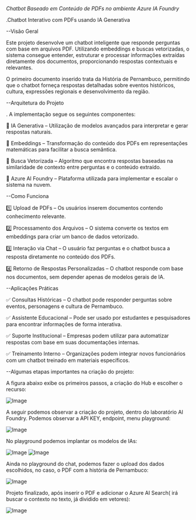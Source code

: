 *Chatbot Baseado em Conteúdo de PDFs no ambiente Azure IA Foundry*

.Chatbot Interativo com PDFs usando IA Generativa

--Visão Geral

Este projeto desenvolve um chatbot inteligente que responde perguntas com base em arquivos PDF. Utilizando embeddings e buscas vetorizadas, o sistema consegue entender, estruturar e processar informações extraídas diretamente dos documentos, proporcionando respostas contextuais e relevantes.

O primeiro documento inserido trata da História de Pernambuco, permitindo que o chatbot forneça respostas detalhadas sobre eventos históricos, cultura, expressões regionais e desenvolvimento da região.

--Arquitetura do Projeto

. A implementação segue os seguintes componentes: 

🔹 IA Generativa – Utilização de modelos avançados para interpretar e gerar respostas naturais.

🔹 Embeddings – Transformação do conteúdo dos PDFs em representações matemáticas para facilitar a busca semântica.

🔹 Busca Vetorizada – Algoritmo que encontra respostas baseadas na similaridade de contexto entre perguntas e o conteúdo extraído.

🔹 Azure AI Foundry – Plataforma utilizada para implementar e escalar o sistema na nuvem.


--Como Funciona

1️⃣ Upload de PDFs – Os usuários inserem documentos contendo conhecimento relevante. 

2️⃣ Processamento dos Arquivos – O sistema converte os textos em embeddings para criar um banco de dados vetorizado. 

3️⃣ Interação via Chat – O usuário faz perguntas e o chatbot busca a resposta diretamente no conteúdo dos PDFs. 

4️⃣ Retorno de Respostas Personalizadas – O chatbot responde com base nos documentos, sem depender apenas de modelos gerais de IA.


--Aplicações Práticas

✅ Consultas Históricas – O chatbot pode responder perguntas sobre eventos, personagens e cultura de Pernambuco. 

✅ Assistente Educacional – Pode ser usado por estudantes e pesquisadores para encontrar informações de forma interativa. 

✅ Suporte Institucional – Empresas podem utilizar para automatizar respostas com base em suas documentações internas. 

✅ Treinamento Interno – Organizações podem integrar novos funcionários com um chatbot treinado em materiais específicos.

--Algumas etapas importantes na criação do projeto:

A figura abaixo exibe os primeiros passos, a criação do Hub e escolher o recurso:

![Image](https://github.com/user-attachments/assets/723dc6be-d452-4a70-be6d-df28cf10b7a8)

A seguir podemos observar a criação do projeto, dentro do laboratório AI Foundry. Podemos observar a API KEY, endpoint, menu playground:

![Image](https://github.com/user-attachments/assets/d5fa1a45-f068-4f1b-9069-d51561c5c9a3)

No playground podemos implantar os modelos de IAs:

![Image](https://github.com/user-attachments/assets/21fd9755-3173-40d6-ae92-c5bdc8c42bd7)
![Image](https://github.com/user-attachments/assets/2268fc7b-4ab3-4ab3-a4e5-2319b8eb6f9a)


Ainda no playground do chat, podemos fazer o upload dos dados escolhidos, no caso, o PDF com a história de Pernambuco:

![Image](https://github.com/user-attachments/assets/28a3e0c4-9d89-4589-89ef-c469df2e108b)

Projeto finalizado, após inserir o PDF e adicionar o Azure AI Search( irá buscar o contexto no texto, já dividido em vetores):

![Image](https://github.com/user-attachments/assets/cd508d74-858f-4f2e-9a2c-fd1b060a5dfa)



